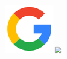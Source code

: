 ![](https://raw.githubusercontent.com/gyarab/2024_wt_sa_dejmal/refs/heads/main/6929234_google_logo_icon2.png)
![](https://www.google.com/images/branding/googlelogo/1x/googlelogo_color_272x92dp.png)

